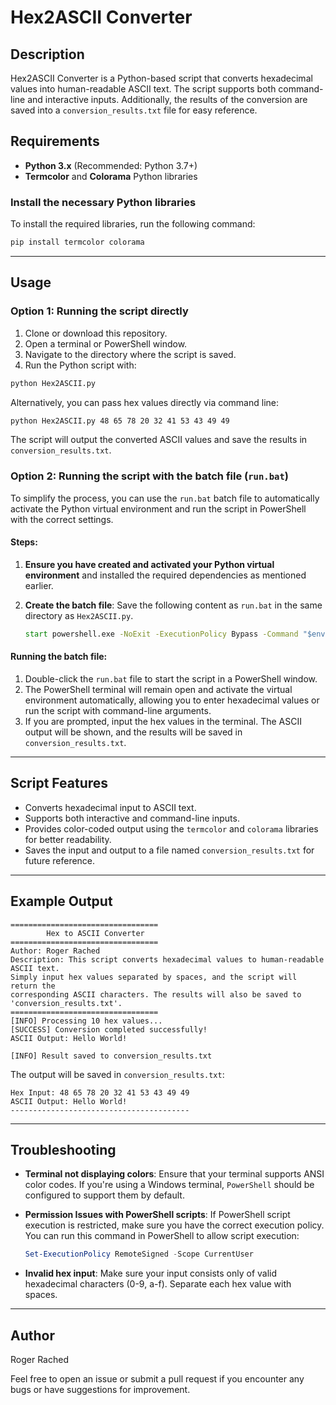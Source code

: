 # Hex2ASCII Converter

## Description
Hex2ASCII Converter is a Python-based script that converts hexadecimal values into human-readable ASCII text. The script supports both command-line and interactive inputs. Additionally, the results of the conversion are saved into a `conversion_results.txt` file for easy reference.

## Requirements

- **Python 3.x** (Recommended: Python 3.7+)
- **Termcolor** and **Colorama** Python libraries

### Install the necessary Python libraries
To install the required libraries, run the following command:

```bash
pip install termcolor colorama
```

---

## Usage

### Option 1: Running the script directly
1. Clone or download this repository.
2. Open a terminal or PowerShell window.
3. Navigate to the directory where the script is saved.
4. Run the Python script with:

```bash
python Hex2ASCII.py
```

Alternatively, you can pass hex values directly via command line:

```bash
python Hex2ASCII.py 48 65 78 20 32 41 53 43 49 49
```

The script will output the converted ASCII values and save the results in `conversion_results.txt`.

### Option 2: Running the script with the batch file (`run.bat`)

To simplify the process, you can use the `run.bat` batch file to automatically activate the Python virtual environment and run the script in PowerShell with the correct settings.

#### Steps:
1. **Ensure you have created and activated your Python virtual environment** and installed the required dependencies as mentioned earlier.

2. **Create the batch file**:
   Save the following content as `run.bat` in the same directory as `Hex2ASCII.py`.

   ```bat
   start powershell.exe -NoExit -ExecutionPolicy Bypass -Command "$env:TERM='xterm-256color'; & '%~dp0hex2ascii\Scripts\Activate.ps1'; python '%~dp0Hex2ASCII.py'"
   ```

#### Running the batch file:
1. Double-click the `run.bat` file to start the script in a PowerShell window.
2. The PowerShell terminal will remain open and activate the virtual environment automatically, allowing you to enter hexadecimal values or run the script with command-line arguments.
3. If you are prompted, input the hex values in the terminal. The ASCII output will be shown, and the results will be saved in `conversion_results.txt`.

---

## Script Features
- Converts hexadecimal input to ASCII text.
- Supports both interactive and command-line inputs.
- Provides color-coded output using the `termcolor` and `colorama` libraries for better readability.
- Saves the input and output to a file named `conversion_results.txt` for future reference.

---

## Example Output
```text
=================================
        Hex to ASCII Converter
=================================
Author: Roger Rached
Description: This script converts hexadecimal values to human-readable ASCII text.
Simply input hex values separated by spaces, and the script will return the
corresponding ASCII characters. The results will also be saved to 'conversion_results.txt'.
=================================
[INFO] Processing 10 hex values...
[SUCCESS] Conversion completed successfully!
ASCII Output: Hello World!

[INFO] Result saved to conversion_results.txt
```

The output will be saved in `conversion_results.txt`:

```text
Hex Input: 48 65 78 20 32 41 53 43 49 49
ASCII Output: Hello World!
----------------------------------------
```

---

## Troubleshooting
- **Terminal not displaying colors**: Ensure that your terminal supports ANSI color codes. If you're using a Windows terminal, `PowerShell` should be configured to support them by default.
- **Permission Issues with PowerShell scripts**: If PowerShell script execution is restricted, make sure you have the correct execution policy. You can run this command in PowerShell to allow script execution:

  ```powershell
  Set-ExecutionPolicy RemoteSigned -Scope CurrentUser
  ```

- **Invalid hex input**: Make sure your input consists only of valid hexadecimal characters (0-9, a-f). Separate each hex value with spaces.

---

## Author
Roger Rached

Feel free to open an issue or submit a pull request if you encounter any bugs or have suggestions for improvement.
